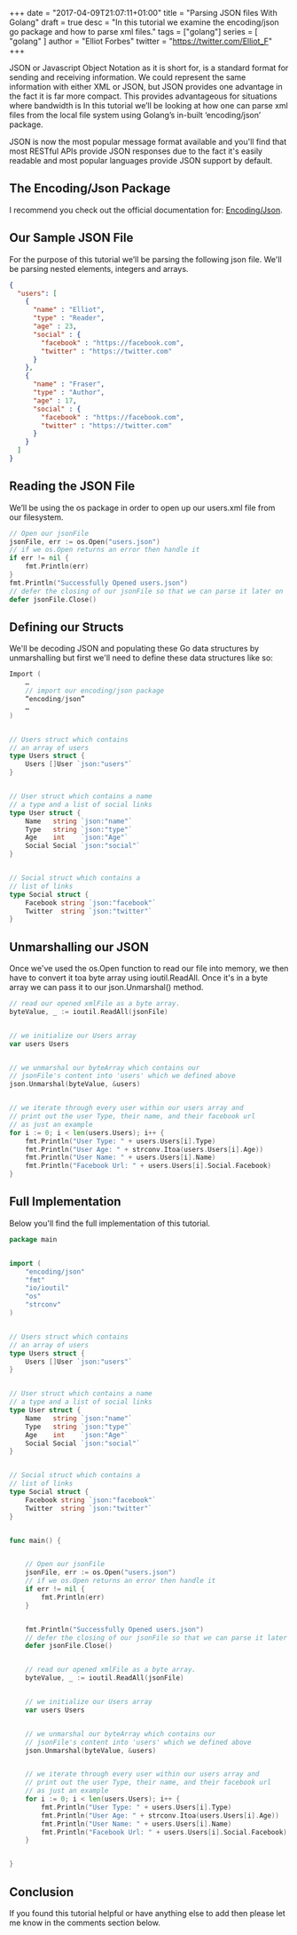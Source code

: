 +++
date = "2017-04-09T21:07:11+01:00"
title = "Parsing JSON files With Golang"
draft = true
desc = "In this tutorial we examine the encoding/json go package and how to parse xml files."
tags = ["golang"]
series = [ "golang" ]
author = "Elliot Forbes"
twitter = "https://twitter.com/Elliot_F"
+++

JSON or Javascript Object Notation as it is short for, is a standard format for sending and receiving information. We could represent the same information with either XML or JSON, but JSON provides one advantage in the fact it is far more compact. This provides advantageous for situations where bandwidth is 
In this tutorial we’ll be looking at how one can parse xml files from the local file system using Golang’s in-built ‘encoding/json’ package. 

JSON is now the most popular message format available and you'll find that most RESTful APIs provide JSON responses due to the fact it's easily readable and most popular languages provide JSON support by default.

## The Encoding/Json Package


I recommend you check out the official documentation for:  [Encoding/Json](https://golang.org/pkg/encoding/json/). 


## Our Sample JSON File


For the purpose of this tutorial we’ll be parsing the following json file. We'll be parsing nested elements, integers and arrays.  

~~~json
{
  "users": [
    {
      "name" : "Elliot",
      "type" : "Reader",
      "age" : 23,
      "social" : {
        "facebook" : "https://facebook.com",
        "twitter" : "https://twitter.com"
      }
    },
    {
      "name" : "Fraser",
      "type" : "Author",
      "age" : 17,
      "social" : {
        "facebook" : "https://facebook.com",
        "twitter" : "https://twitter.com"
      }
    }
  ]
}
~~~


## Reading the JSON File


We’ll be using the os package in order to open up our users.xml file from our filesystem. 

~~~go
// Open our jsonFile
jsonFile, err := os.Open("users.json")
// if we os.Open returns an error then handle it
if err != nil {
	fmt.Println(err)
}
fmt.Println("Successfully Opened users.json")
// defer the closing of our jsonFile so that we can parse it later on
defer jsonFile.Close()
~~~


## Defining our Structs

We'll be decoding JSON and populating these Go data structures by unmarshalling but first we'll need to define these data structures like so:

~~~go
Import (
	…
	// import our encoding/json package
	“encoding/json”
	…
)


// Users struct which contains
// an array of users
type Users struct {
	Users []User `json:"users"`
}


// User struct which contains a name
// a type and a list of social links
type User struct {
	Name   string `json:"name"`
	Type   string `json:"type"`
	Age    int    `json:"Age"`
	Social Social `json:"social"`
}


// Social struct which contains a
// list of links
type Social struct {
	Facebook string `json:"facebook"`
	Twitter  string `json:"twitter"`
}
~~~


## Unmarshalling our JSON

Once we've used the os.Open function to read our file into memory, we then have to convert it toa byte array using ioutil.ReadAll. Once it's in a byte array we can pass it to our json.Unmarshal() method.

~~~go
// read our opened xmlFile as a byte array.
byteValue, _ := ioutil.ReadAll(jsonFile)


// we initialize our Users array
var users Users


// we unmarshal our byteArray which contains our
// jsonFile's content into 'users' which we defined above
json.Unmarshal(byteValue, &users)


// we iterate through every user within our users array and
// print out the user Type, their name, and their facebook url
// as just an example
for i := 0; i < len(users.Users); i++ {
	fmt.Println("User Type: " + users.Users[i].Type)
	fmt.Println("User Age: " + strconv.Itoa(users.Users[i].Age))
	fmt.Println("User Name: " + users.Users[i].Name)
	fmt.Println("Facebook Url: " + users.Users[i].Social.Facebook)
}
~~~


## Full Implementation

Below you'll find the full implementation of this tutorial.

~~~go
package main


import (
	"encoding/json"
	"fmt"
	"io/ioutil"
	"os"
	"strconv"
)


// Users struct which contains
// an array of users
type Users struct {
	Users []User `json:"users"`
}


// User struct which contains a name
// a type and a list of social links
type User struct {
	Name   string `json:"name"`
	Type   string `json:"type"`
	Age    int    `json:"Age"`
	Social Social `json:"social"`
}


// Social struct which contains a
// list of links
type Social struct {
	Facebook string `json:"facebook"`
	Twitter  string `json:"twitter"`
}


func main() {


	// Open our jsonFile
	jsonFile, err := os.Open("users.json")
	// if we os.Open returns an error then handle it
	if err != nil {
		fmt.Println(err)
	}


	fmt.Println("Successfully Opened users.json")
	// defer the closing of our jsonFile so that we can parse it later on
	defer jsonFile.Close()


	// read our opened xmlFile as a byte array.
	byteValue, _ := ioutil.ReadAll(jsonFile)


	// we initialize our Users array
	var users Users


	// we unmarshal our byteArray which contains our
	// jsonFile's content into 'users' which we defined above
	json.Unmarshal(byteValue, &users)


	// we iterate through every user within our users array and
	// print out the user Type, their name, and their facebook url
	// as just an example
	for i := 0; i < len(users.Users); i++ {
		fmt.Println("User Type: " + users.Users[i].Type)
		fmt.Println("User Age: " + strconv.Itoa(users.Users[i].Age))
		fmt.Println("User Name: " + users.Users[i].Name)
		fmt.Println("Facebook Url: " + users.Users[i].Social.Facebook)
	}


}
~~~

## Conclusion

If you found this tutorial helpful or have anything else to add then please let me know in the comments section below.